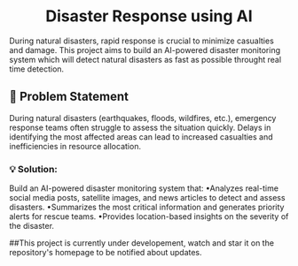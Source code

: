 <h1 align="center" id="title">Disaster Response using AI</h1>
<p>During natural disasters, rapid response is crucial to minimize casualties and damage. This project aims to build an AI-powered disaster monitoring system which will detect natural disasters as fast as possible throught real time detection.</p>

<h2>📌 Problem Statement</h2>
<p>During natural disasters (earthquakes, floods, wildfires, etc.), emergency response teams often struggle to assess the situation quickly. Delays in identifying the most affected areas can lead to increased casualties and inefficiencies in resource allocation.</p>

<h3>💡 Solution:</h3>
Build an AI-powered disaster monitoring system that:
•Analyzes real-time social media posts, satellite images, and news articles to detect and assess disasters.
•Summarizes the most critical information and generates priority alerts for rescue teams.
•Provides location-based insights on the severity of the disaster.

##This project is currently under developement, watch and star it on the repository's homepage to be notified about updates.
